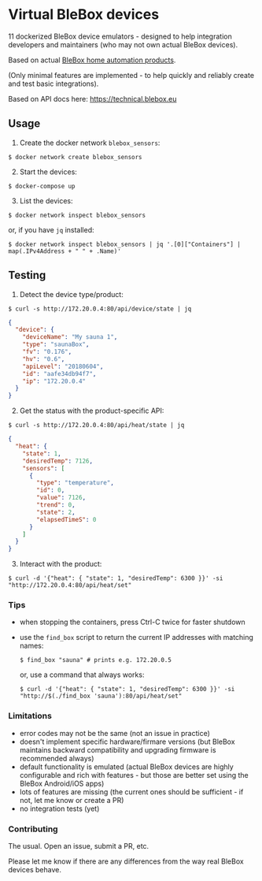 # Virtual BleBox devices

11 dockerized BleBox device emulators - designed to help integration developers and maintainers (who may not own actual BleBox devices).

Based on actual [BleBox home automation products](https://blebox.eu/products/?lang=en).

(Only minimal features are implemented - to help quickly and reliably create and test basic integrations).

Based on API docs here: https://technical.blebox.eu


## Usage

1. Create the docker network `blebox_sensors`:
  
```console
$ docker network create blebox_sensors
```

2. Start the devices:

  ```console
  $ docker-compose up
  ```
  
3. List the devices:

  ```console
  $ docker network inspect blebox_sensors
  ```

  or, if you have `jq` installed:

  ```console
  $ docker network inspect blebox_sensors | jq '.[0]["Containers"] | map(.IPv4Address + " " + .Name)'
  ```


## Testing

1. Detect the device type/product:

  ```console
  $ curl -s http://172.20.0.4:80/api/device/state | jq
  ```

  ```json
  {
    "device": {
      "deviceName": "My sauna 1",
      "type": "saunaBox",
      "fv": "0.176",
      "hv": "0.6",
      "apiLevel": "20180604",
      "id": "aafe34db94f7",
      "ip": "172.20.0.4"
    }
  }
  ```

2. Get the status with the product-specific API:

  ```console
  $ curl -s http://172.20.0.4:80/api/heat/state | jq
  ```

  ```json
  {
    "heat": {
      "state": 1,
      "desiredTemp": 7126,
      "sensors": [
        {
          "type": "temperature",
          "id": 0,
          "value": 7126,
          "trend": 0,
          "state": 2,
          "elapsedTimeS": 0
        }
      ]
    }
  }
  ```

3. Interact with the product:

  ```console
  $ curl -d '{"heat": { "state": 1, "desiredTemp": 6300 }}' -si "http://172.20.0.4:80/api/heat/set"
  ```


### Tips

- when stopping the containers, press Ctrl-C twice for faster shutdown

- use the `find_box` script to return the current IP addresses with matching names:

  ```console
  $ find_box "sauna" # prints e.g. 172.20.0.5
  ```

  or, use a command that always works:

  ```console
  $ curl -d '{"heat": { "state": 1, "desiredTemp": 6300 }}' -si "http://$(./find_box 'sauna'):80/api/heat/set"
  ```

### Limitations

- error codes may not be the same (not an issue in practice)
- doesn't implement specific hardware/firmare versions (but BleBox maintains backward compatibility and upgrading firmware is recommended always)
- default functionality is emulated (actual BleBox devices are highly configurable and rich with features - but those are better set using the BleBox Android/iOS apps)
- lots of features are missing (the current ones should be sufficient - if not, let me know or create a PR)
- no integration tests (yet)



### Contributing

The usual. Open an issue, submit a PR, etc.

Please let me know if there are any differences from the way real BleBox devices behave.
